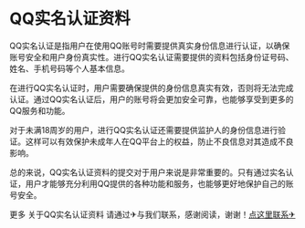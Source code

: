 # QQ实名认证资料

QQ实名认证是指用户在使用QQ账号时需要提供真实身份信息进行认证，以确保账号安全和用户身份真实性。进行QQ实名认证需要提供的资料包括身份证号码、姓名、手机号码等个人基本信息。

在进行QQ实名认证时，用户需要确保提供的身份信息真实有效，否则将无法完成认证。通过QQ实名认证后，用户的账号将会更加安全可靠，也能够享受到更多的QQ服务和功能。

对于未满18周岁的用户，进行QQ实名认证还需要提供监护人的身份信息进行验证。这样可以有效保护未成年人在QQ平台上的权益，防止不良信息对其造成不良影响。

总的来说，QQ实名认证资料的提交对于用户来说是非常重要的。只有通过实名认证，用户才能够充分利用QQ提供的各种功能和服务，也能够更好地保护自己的账号安全。

更多 关于QQ实名认证资料 请通过✈与我们联系，感谢阅读，谢谢！[点这里联系✈](https://sms.k02.cc)
